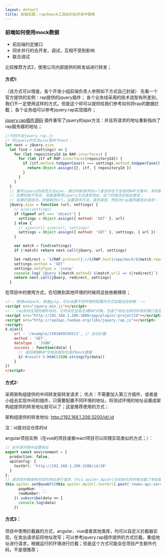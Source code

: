```yaml
---
layout: default
title: 前端实践：rap与mock工具如何在开发中使用
---
```


### 前端如何使用mock数据

- 前后端约定接口
- 同步并行的去开发，调试，互相不受到影响
- 联合调试

比较推荐方式2，使用公司内部提供的转发站进行转发；

#### 方式1:
（该方式可以借鉴，各个开发小组前端负责人参照如下方式自己封装）
先看一个官方提供的实例：rap提供的jquery插件；
各个业务线采用的技术选型有所差别，我们不一定使用这样的方式，但是这个却可以提供给我们参考如何将rap的数据拦截；
各个业务组可以参考jquery.rap实现插件；

[jquery.rap插件源码](http://rap2api.taobao.org/libs/jquery.rap.js)
插件重写了jquery的ajax方法：并且将请求的地址重新指向了rap服务器的地址；
```js
//代码片段jquery.rap.js
// 将jquery的方法ajax暂存于next；
let next = jQuery.ajax
  let find = (settings) => {
    for (let repositoryId in RAP.interfaces) {
      for (let itf of RAP.interfaces[repositoryId]) {
        if (itf.method.toUpperCase() === settings.method.toUpperCase() && itf.url === settings.url) {
          return Object.assign({}, itf, { repositoryId })
        }
      }
    }
  }
  // 重写jquery的成员方法ajax，通过判断请求的url是否存在于全局的RAP对象中，来判断是否需要向rap服务器请求数据；
  // 如果判断不存在，则直接使用jquery方法请求地址，这个时候往往抛出错误；
  // 如果匹配成功，拼接新的url，设置请求方法，请求类型，然后向rap服务器发出请求；
  jQuery.ajax = function (url, settings) {
    // ajax(settings)
    if (typeof url === 'object') {
      settings = Object.assign({ method: 'GET' }, url)
    } else {
      // ajax(url) ajax(url, settings)
      settings = Object.assign({ method: 'GET' }, settings, { url })
    }

    var match = find(settings)
    if (!match) return next.call(jQuery, url, settings)

    let redirect = `${RAP.protocol}://${RAP.host}/app/mock/${match.repositoryId}/${match.method}/${match.url}`
    settings.method = 'GET'
    settings.dataType = 'jsonp'
    console.log(`jQuery ${match.method} ${match.url} => ${redirect}`)
    return next.call(jQuery, redirect, settings)
  }
```

在项目中的使用方式，在切换到其他环境的时候将这些依赖移除；

```html
<!-- 使用webpack，或者gulp，可以设置不同环境的配置的方式加载这些依赖 -->
<script src="jquery.min.js"></script>
<!-- rap自动生成的插件地址，它将会在全局生成RAP对象，包涵了地址仓库的所有的接口信息，以及mock模版，以及协同仓库的信息 -->
<script src="http://192.168.1.206:3800/app/plugin/:projectId"></script>
<script src="http://rap2api.taobao.org/libs/jquery.rap.js"></script>
<script>
$.ajax({
    url : '/example/1501049256513', // 自动拦截
    method : 'GET',
    dataType : 'JSON',
    success : function(data) {
      // 返回根据RAP文档及规则生成的mock数据
      $('#result').html(JSON.stringify(data))
    }
})
</script>
```

#### 方式2:

采用架构组提供的中间转发层转发请求；
优点：不需要加入第三方插件，或者是小组去实现中间的插件，只需要配置不同环境的地址，将测试环境的地址设置成架构组提供的转发地址就可以了；这是推荐使用的方式；

架构组提供的转发地址: http://192.168.1.206:3200/id/:id  

注：id是对应仓库的id

angular项目实例（在vue的项目或者react项目可以同理实现类似的方式；）：
```ts
// 在开发环境中设置地址
export const environment = {
  production: false,
  apiConfig: {
    testUrl: 'http://192.168.1.206:3200/id/20'
  }
};
// 请求的时候使用对应的地址进行请求，this.apiSer.ApiUrl在初始化的时候加载了地址配置，方便切换地址进行请求
this.apiSer.setBaseUrl(this.apiSer.ApiUrl.testUrl).post('/ewms-api-server/api/ewms-storage/findEWMSStoragePage',{
      pageNum: '',
      rowNumber: ''
    }).subscribe(data => {
      console.log(data)
    })
```



#### 方式3：

项目中使用拦截器的方式，angular、vue或者其他类库，均可以自定义拦截器实现，在发出请求前将地址改写；可以参考jquery.rap插件提供的方式拦截，重组地址进行请求，根据运行的环境进行拦截；但是这个方式可能会在项目产生额外代码，不是很推荐；